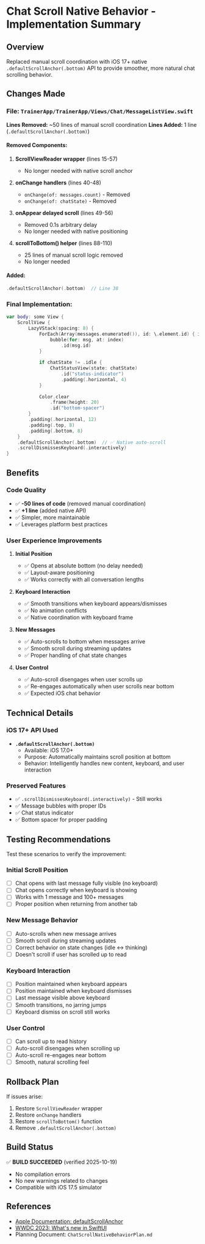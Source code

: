 # Chat Scroll Native Behavior - Implementation Summary

## Overview
Replaced manual scroll coordination with iOS 17+ native `.defaultScrollAnchor(.bottom)` API to provide smoother, more natural chat scrolling behavior.

## Changes Made

### File: `TrainerApp/TrainerApp/Views/Chat/MessageListView.swift`

**Lines Removed:** ~50 lines of manual scroll coordination
**Lines Added:** 1 line (`.defaultScrollAnchor(.bottom)`)

#### Removed Components:
1. **ScrollViewReader wrapper** (lines 15-57)
   - No longer needed with native scroll anchor
   
2. **onChange handlers** (lines 40-48)
   - `onChange(of: messages.count)` - Removed
   - `onChange(of: chatState)` - Removed
   
3. **onAppear delayed scroll** (lines 49-56)
   - Removed 0.1s arbitrary delay
   - No longer needed with native positioning
   
4. **scrollToBottom() helper** (lines 88-110)
   - 25 lines of manual scroll logic removed
   - No longer needed

#### Added:
```swift
.defaultScrollAnchor(.bottom)  // Line 38
```

### Final Implementation:
```swift
var body: some View {
    ScrollView {
        LazyVStack(spacing: 8) {
            ForEach(Array(messages.enumerated()), id: \.element.id) { index, msg in
                bubble(for: msg, at: index)
                    .id(msg.id)
            }
            
            if chatState != .idle {
                ChatStatusView(state: chatState)
                    .id("status-indicator")
                    .padding(.horizontal, 4)
            }
            
            Color.clear
                .frame(height: 20)
                .id("bottom-spacer")
        }
        .padding(.horizontal, 12)
        .padding(.top, 8)
        .padding(.bottom, 8)
    }
    .defaultScrollAnchor(.bottom)  // ✅ Native auto-scroll
    .scrollDismissesKeyboard(.interactively)
}
```

## Benefits

### Code Quality
- ✅ **-50 lines of code** (removed manual coordination)
- ✅ **+1 line** (added native API)
- ✅ Simpler, more maintainable
- ✅ Leverages platform best practices

### User Experience Improvements
1. **Initial Position**
   - ✅ Opens at absolute bottom (no delay needed)
   - ✅ Layout-aware positioning
   - ✅ Works correctly with all conversation lengths

2. **Keyboard Interaction**
   - ✅ Smooth transitions when keyboard appears/dismisses
   - ✅ No animation conflicts
   - ✅ Native coordination with keyboard frame

3. **New Messages**
   - ✅ Auto-scrolls to bottom when messages arrive
   - ✅ Smooth scroll during streaming updates
   - ✅ Proper handling of chat state changes

4. **User Control**
   - ✅ Auto-scroll disengages when user scrolls up
   - ✅ Re-engages automatically when user scrolls near bottom
   - ✅ Expected iOS chat behavior

## Technical Details

### iOS 17+ API Used
- **`.defaultScrollAnchor(.bottom)`**
  - Available: iOS 17.0+
  - Purpose: Automatically maintains scroll position at bottom
  - Behavior: Intelligently handles new content, keyboard, and user interaction

### Preserved Features
- ✅ `.scrollDismissesKeyboard(.interactively)` - Still works
- ✅ Message bubbles with proper IDs
- ✅ Chat status indicator
- ✅ Bottom spacer for proper padding

## Testing Recommendations

Test these scenarios to verify the improvement:

### Initial Scroll Position
- [ ] Chat opens with last message fully visible (no keyboard)
- [ ] Chat opens correctly when keyboard is showing
- [ ] Works with 1 message and 100+ messages
- [ ] Proper position when returning from another tab

### New Message Behavior  
- [ ] Auto-scrolls when new message arrives
- [ ] Smooth scroll during streaming updates
- [ ] Correct behavior on state changes (idle ↔ thinking)
- [ ] Doesn't scroll if user has scrolled up to read

### Keyboard Interaction
- [ ] Position maintained when keyboard appears
- [ ] Position maintained when keyboard dismisses
- [ ] Last message visible above keyboard
- [ ] Smooth transitions, no jarring jumps
- [ ] Keyboard dismiss on scroll still works

### User Control
- [ ] Can scroll up to read history
- [ ] Auto-scroll disengages when scrolling up
- [ ] Auto-scroll re-engages near bottom
- [ ] Smooth, natural scrolling feel

## Rollback Plan

If issues arise:
1. Restore `ScrollViewReader` wrapper
2. Restore `onChange` handlers
3. Restore `scrollToBottom()` function
4. Remove `.defaultScrollAnchor(.bottom)`

## Build Status

✅ **BUILD SUCCEEDED** (verified 2025-10-19)
- No compilation errors
- No new warnings related to changes
- Compatible with iOS 17.5 simulator

## References

- [Apple Documentation: defaultScrollAnchor](https://developer.apple.com/documentation/swiftui/view/defaultscrollanchor(_:))
- [WWDC 2023: What's new in SwiftUI](https://developer.apple.com/videos/play/wwdc2023/10148/)
- Planning Document: `ChatScrollNativeBehaviorPlan.md`